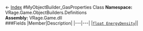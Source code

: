 ← [Index](index.md)
#MyObjectBuilder_GasProperties Class
**Namespace:** VRage.Game.ObjectBuilders.Definitions  
**Assembly:** VRage.Game.dll  
###Fields
|Member|Description|
|---|---|
|[`float EnergyDensity`](VRage.Game.ObjectBuilders.Definitions.EnergyDensity.md)||
